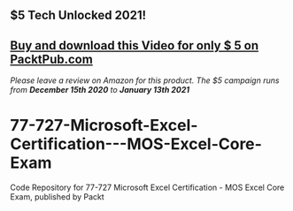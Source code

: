 ## $5 Tech Unlocked 2021!
[Buy and download this Video for only $ 5 on PacktPub.com](https://www.packtpub.com/product/77-727-microsoft-excel-certification-mos-excel-core-exam-video/9781838646264)
-----
*Please leave a review on Amazon for this product. The $5 campaign     runs from __December 15th 2020__ to __January 13th 2021__*

# 77-727-Microsoft-Excel-Certification---MOS-Excel-Core-Exam
Code Repository for 77-727 Microsoft Excel Certification - MOS Excel Core Exam, published by Packt
